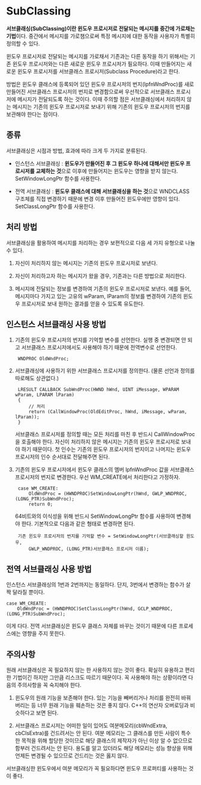 # SubClassing
  
**서브클래싱(SubClassing)이란 윈도우 프로시저로 전달되는 메시지를 중간에 가로채는 기법**이다. 중간에서 메시지를 가로챔으로써 특정 메시지에 대한 동작을 사용자가 특별히 정의할 수 있다.  
  
윈도우 프로시저로 전달되는 메시지를 가로채서 기존과는 다른 동작을 하기 위해서는 기존 윈도우 프로시저와는 다른 새로운 윈도우 프로시저가 필요하다. 이때 만들어지는 새로운 윈도우 프로시저를 서브클래스 프로시저(Subclass Procedure)라고 한다.  
  
방법은 윈도우 클래스에 등록되어 있던 윈도우 프로시저의 번지(lpfnWndProc)를 새로 만들어진 서브클래스 프로시저의 번지로 변경함으로써 우선적으로 서브클래스 프로시저에 메시지가 전달되도록 하는 것이다. 이때 주의할 점은 서브클래싱에서 처리하지 않는 메시지는 기존의 윈도우 프로시저로 보내기 위해 기존의 윈도우 프로시저의 번지를 보관해야 한다는 점이다.  
  
## 종류
  
서브클래싱은 시점과 방법, 효과에 따라 크게 두 가지로 분류된다.  
  
- 인스턴스 서브클래싱 : **윈도우가 만들어진 후 그 윈도우 하나에 대해서만 윈도우 프로시저를 교체하는 것**으로 이후에 만들어지는 윈도우는 영향을 받지 않는다. SetWindowLongPtr 함수를 사용한다.  
  
- 전역 서브클래싱 : **윈도우 클래스에 대해 서브클래싱을 하는 것**으로 WNDCLASS 구조체를 직접 변경하기 때문에 변경 이후 만들어진 윈도우에만 영향이 있다. SetClassLongPtr 함수를 사용한다.
  
## 처리 방법
  
서브클래싱을 활용하여 메시지를 처리하는 경우 보편적으로 다음 세 가지 유형으로 나눌 수 있다.  
  
1. 자신이 처리하지 않는 메시지는 기존의 윈도우 프로시저로 보낸다.  
  
2. 자신이 처리하고자 하는 메시지가 왔을 경우, 기존과는 다른 방법으로 처리한다.  
  
3. 메시지에 전달되는 정보를 변경하여 기존의 윈도우 프로시저로 보낸다. 예를 들어, 메시지마다 가지고 있는 고유의 wParam, lParam의 정보를 변경하여 기존의 윈도우 프로시저로 보내 원하는 결과를 얻을 수 있도록 유도한다.  
  
## 인스턴스 서브클래싱 사용 방법
  
1. 기존의 윈도우 프로시저의 번지를 기억할 변수를 선언한다. 실행 중 변경되면 안 되고 서브클래스 프로시저에서도 사용해야 하기 때문에 전역변수로 선언한다.  
  
        WNDPROC OldWndProc;
  
2. 서브클래싱에 사용하기 위한 서브클래스 프로시저를 정의한다. (물론 선언과 정의를 따로해도 상관없다.)  
      
        LRESULT CALLBACK SubWndProc(HWND hWnd, UINT iMessage, WPARAM wParam, LPARAM lParam)
        {
            // 처리
            return (CallWindowProc(OldEditProc, hWnd, iMessage, wParam, lParam));
        }
  
    서브클래스 프로시저를 정의할 때는 모든 처리를 마친 후 반드시 CallWindowProc을 호출해야 한다. 자신이 처리하지 않은 메시지는 기존의 윈도우 프로시저로 보내야 하기 때문이다. 첫 인수는 기존의 윈도우 프로시저의 번지이고 나머지는 윈도우 프로시저의 인수 순서대로 전달해주면 된다.  
  
3. 기존의 윈도우 프로시저에서 윈도우 클래스의 멤버 lpfnWndProc 값을 서브클래스 프로시저의 번지로 변경한다. 우선 WM_CREATE에서 처리한다고 가정하자.  
  
        case WM_CREATE:
            OldWndProc = (HWNDPROC)SetWindowLongPtr(hWnd, GWLP_WNDPROC, (LONG_PTR)SubWndProc);
            return 0;
  
    64비트와의 이식성을 위해 반드시 SetWindowLongPtr 함수를 사용하여 변경해야 한다. 기본적으로 다음과 같은 형태로 변경하면 된다.  
  
        기존 윈도우 프로시저의 번지를 기억할 변수 = SetWindowLongPtr(서브클래싱할 윈도우,
            GWLP_WNDPROC, (LONG_PTR)서브클래스 프로시저 이름);
  
## 전역 서브클래싱 사용 방법
  
인스턴스 서브클래싱의 1번과 2번까지는 동일하다. 단지, 3번에서 변경하는 함수가 살짝 달라질 뿐이다.  
  
	case WM_CREATE:
		OldWndProc = (HWNDPROC)SetClassLongPtr(hWnd, GCLP_WNDPROC, (LONG_PTR)SubWndProc);
  
이게 다다. 전역 서브클래싱은 윈도우 클래스 자체를 바꾸는 것이기 때문에 다른 프로세스에는 영향을 주지 못한다.  
## 주의사항
  
원래 서브클래싱은 꼭 필요하지 않는 한 사용하지 않는 것이 좋다. 확실히 유용하고 편리한 기법이긴 하지만 그만큼 리스크도 따르기 때문이다. 꼭 사용해야 하는 상황이라면 다음의 주의사항을 꼭 숙지해야 한다.  
  
1. 윈도우의 원래 기능을 보존해야 한다. 있는 기능을 빼버리거나 처리를 완전히 바꿔버리는 등 너무 원래 기능을 훼손하는 것은 좋지 않다. C++의 연산자 오버로딩과 비슷하다고 보면 된다.  
  
2. 서브클래스 프로시저는 어떠한 일이 있어도 여분메모리(cbWndExtra, cbClsExtra)를 건드려서는 안 된다. 여분 메모리는 그 클래스를 만든 사람이 특수한 목적을 위해 할당한 것이므로 해당 클래스의 제작자가 아닌 이상 알 수 없으므로 함부러 건드려서는 안 된다. 용도를 알고 있더라도 해당 메모리는 성능 향상을 위해 언제든 변경될 수 있으므로 건드리는 것은 옳지 않다.  
  
서브클래싱한 윈도우에서 여분 메모리가 꼭 필요하다면 윈도우 프로퍼티를 사용하는 것이 좋다.
